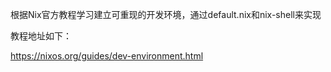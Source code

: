 根据Nix官方教程学习建立可重现的开发环境，通过default.nix和nix-shell来实现

教程地址如下：

https://nixos.org/guides/dev-environment.html

